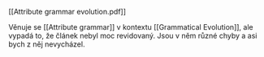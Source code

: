 [[Attribute grammar evolution.pdf]]

Věnuje se [[Attribute grammar]] v kontextu [[Grammatical Evolution]], ale vypadá to, že článek nebyl moc revidovaný.  Jsou v něm různé chyby a asi bych z něj nevycházel. 